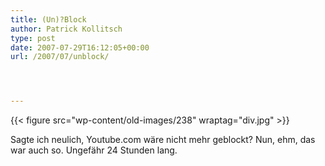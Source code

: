 ```yaml
---
title: (Un)?Block
author: Patrick Kollitsch
type: post
date: 2007-07-29T16:12:05+00:00
url: /2007/07/unblock/




---
```

{{< figure src="wp-content/old-images/238" wraptag="div.jpg" >}}

Sagte ich neulich, Youtube.com wäre nicht mehr geblockt? Nun, ehm, das war auch so. Ungefähr 24 Stunden lang.
